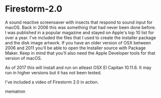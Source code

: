 # Firestorm-2.0
A sound reactive screensaver with insects that respond to sound input for macOS.  Back in 2006 this was something that had never been done before.  I was published in a popular magazine and stayed on Apple's top 10 list for over a year. I've included the files that I used to create the installer package and the disk image artwork.  If you have an older version of OSX between 2006 and 2011 you'll be able to open the Installer source with Package Maker.  Keep in mind that you'll also need the Apple Developer tools for that version of macOS.

As of 2017 this will install and run on atleast OSX El Capitan 10.11.6.  It may run in higher versions but it has not been tested.

I've included a video of Firestorm 2.0 in action.

mematron
